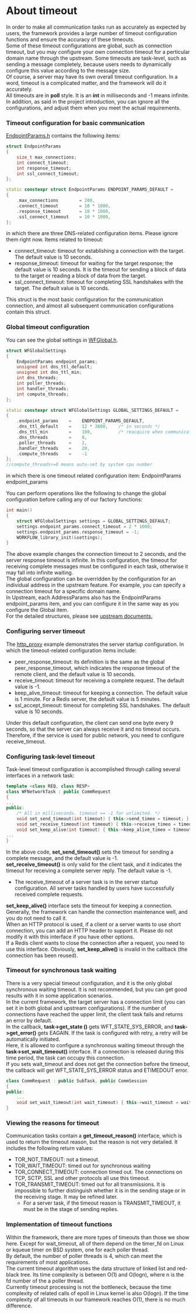 # About timeout

In order to make all communication tasks run as accurately as expected by users, the framework provides a large number of timeout configuration functions and ensure the accuracy of these timeouts.   
Some of these timeout configurations are global, such as connection timeout, but you may configure your own connection timeout for a perticular domain name through the upstream.
Some timeouts are task-level, such as sending a message completely, because users needs to dynamically configure this value according to the message size.   
Of course, a server may have its own overall timeout configuration. In a word, timeout is a complicated matter, and the framework will do it accurately.   
All timeouts are in **poll** style. It is an **int** in milliseconds and -1 means infinite.   
In addition, as said in the project introduction, you can ignore all the configurations, and adjust them when you meet the actual requirements.

### Timeout configuration for basic communication

[EndpointParams.h](../src/manager/EndpointParams.h) contains the following items:

~~~cpp
struct EndpointParams
{
    size_t max_connections;
    int connect_timeout;
    int response_timeout;
    int ssl_connect_timeout;
};

static constexpr struct EndpointParams ENDPOINT_PARAMS_DEFAULT =
{
    .max_connections        = 200,
    .connect_timeout        = 10 * 1000,
    .response_timeout       = 10 * 1000,
    .ssl_connect_timeout    = 10 * 1000,
};
~~~

in which there are three DNS-related configuration items. Please ignore them right now. Items related to timeout:  

* connect\_timeout: timeout for establishing a connection with the target. The default value is 10 seconds.
* response\_timeout: timeout for waiting for the target response; the default value is 10 seconds. It is the timeout for sending a block of data to the target or reading a block of data from the target.
* ssl\_connect\_timeout: timeout for completing SSL handshakes with the target. The default value is 10 seconds.

This struct is the most basic configuration for  the communication connection, and almost all subsequent communication configurations contain this struct.

### Global timeout configuration

You can see the global settings in [WFGlobal.h](../src/manager/WFGlobal.h).

~~~cpp
struct WFGlobalSettings
{
    EndpointParams endpoint_params;
    unsigned int dns_ttl_default;
    unsigned int dns_ttl_min;
    int dns_threads;
    int poller_threads;
    int handler_threads;
    int compute_threads;
};

static constexpr struct WFGlobalSettings GLOBAL_SETTINGS_DEFAULT =
{
    .endpoint_params    =    ENDPOINT_PARAMS_DEFAULT,
    .dns_ttl_default    =    12 * 3600,    /* in seconds */
    .dns_ttl_min        =    180,          /* reacquire when communication error */
    .dns_threads        =    8,
    .poller_threads     =    2,
    .handler_threads    =    20,
    .compute_threads    =    -1
};
//compute_threads<=0 means auto-set by system cpu number
~~~

in which there is one timeout related configuration item: EndpointParams endpoint\_params

You can perform operations like the following to change the global configuration before calling any of our factory functions:

~~~cpp
int main()
{
    struct WFGlobalSettings settings = GLOBAL_SETTINGS_DEFAULT;
    settings.endpoint_params.connect_timeout = 2 * 1000;
    settings.endpoint_params.response_timeout = -1;
    WORKFLOW_library_init(&settings);
}
~~~

The above example changes the connection timeout to 2 seconds, and the server response timeout is infinite. In this configuration, the timeout for receiving complete messages must be configured in each task, otherwise it may fall into infinite waiting.   
The global configuration can be overridden by the configuration for an individual address in the upstream feature. For example, you can specify a connection timeout for a specific domain name.   
In Upstream, each AddressParams also has the EndpointParams endpoint\_params item, and you can configure it in the same way as you configure the Global item.   
For the detailed structures, please see [upstream documents.](tutorial-10-upstream.md#Address)

### Configuring server timeout

The [http\_proxy](./tutorial-05-http_proxy.md) example demonstrates the server startup configuration. In which the timeout-related configuration items include:

* peer\_response\_timeout: its definition is the same as the global peer\_response\_timeout, which indicates the response timeout of the remote client, and the default value is 10 seconds.
* receive\_timeout: timeout for receiving a complete request. The default value is -1.
* keep\_alive\_timeout: timeout for keeping a connection. The default value is 1 minute. For a Redis server, the default value is 5 minutes.
* ssl\_accept\_timeout: timeout for completing SSL handshakes. The default value is 10 seconds.

Under this default configuration, the client can send one byte every 9 seconds, so that the server can always receive it and no timeout occurs. Therefore, if the service is used for public network, you need to configure receive\_timeout.

### Configuring task-level timeout

Task-level timeout configuration is accomplished through calling several interfaces in a network task:

~~~cpp
template <class REQ, class RESP>
class WFNetworkTask : public CommRequest
{
...
public:
    /* All in milliseconds. timeout == -1 for unlimited. */
    void set_send_timeout(int timeout) { this->send_timeo = timeout; }
    void set_receive_timeout(int timeout) { this->receive_timeo = timeout; }
    void set_keep_alive(int timeout) { this->keep_alive_timeo = timeout; }
...
}
~~~

In the above code, **set\_send\_timeout()** sets the timeout for sending a complete message, and the default value is -1.   
**set\_receive\_timeout()** is only valid for the client task, and it indicates the timeout for receiving a complete server reply. The default value is -1.

  * The receive\_timeout of a server task is in the server startup configuration. All server tasks handled by users have successfully received complete requests.

**set\_keep\_alive()** interface sets the timeout for keeping a connection. Generally, the framework can handle the connection maintenance well, and you do not need to call it.   
When an HTTP protocol is used, if a client or a server wants to use short connection, you can add an HTTP header to support it. Please do not modify it with this interface if you have other options.   
If a Redis client wants to close the connection after a request, you need to use this interface. Obviously, **set\_keep\_alive()** is invalid in the callback (the connection has been reused).

### Timeout for synchronous task waiting 

There is a very special timeout configuration, and it is the only global synchronous waiting timeout. It is not recommended,  but you can get good results with it in some application scenarios.   
In the current framework, the target server has a connection limit (you can set it in both global and upstream configurations). If the number of connections have  reached the upper limit,  the client task fails and returns an error by default.   
In the callback, **task->get\_state ()** gets WFT\_STATE\_SYS\_ERROR, and **task->get\_error()** gets EAGAIN. If the task is configured with retry, a retry will be automatically initiated.   
Here, it is allowed to configure a synchronous waiting timeout through the **task->set\_wait\_timeout()** interface. If a connection is released during this time period, the task can occupy this connection.   
If you sets wait\_timeout and does not get the connection before the timeout, the callback will get WFT\_STATE\_SYS\_ERROR status and ETIMEDOUT error.

~~~cpp
class CommRequest : public SubTask, public CommSession
{
public:
    ...
    void set_wait_timeout(int wait_timeout) { this->wait_timeout = wait_timeout; }
}
~~~

### Viewing the reasons for timeout

Communication tasks contain a **get\_timeout\_reason()** interface, which is used to return the timeout reason, but the reason is not very detailed. It includes the following return values:

* TOR\_NOT\_TIMEOUT: not a timeout.
* TOR\_WAIT\_TIMEOUT: timed out for synchronous waiting
* TOR\_CONNECT\_TIMEOUT: connection timed out. The connections on TCP, SCTP, SSL and other protocols all use this timeout.
* TOR\_TRANSMIT\_TIMEOUT: timed out for all transmissions. It is impossible to further distinguish whether it is in the sending stage or in the receiving stage. It may be refined later.
  * For a server task, if the timeout reason is TRANSMIT\_TIMEOUT, it must be in the stage of sending replies.

### Implementation of timeout functions

Within the framework, there are more types of timeouts than those we show here. Except for wait\_timeout, all of them depend on the timer\_fd on Linux or kqueue timer on BSD system, one for each poller thread.   
By default, the number of poller threads is 4, which can meet the requirements of most applications.   
The current timeout algorithm uses the data structure of linked list and red-black tree. Its time complexity is between O(1) and O(logn), where n is the fd number of the a poller thread.   
Currently timeout processing is not the bottleneck, because the time complexity of related calls of epoll in Linux kernel is also O(logn). If the time complexity of all timeouts in our framework reaches O(1), there is no much difference.
